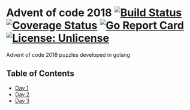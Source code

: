 # Advent of code 2018 [![Build Status](https://travis-ci.org/mikspec/aoc2018.svg?branch=master)](https://travis-ci.org/mikspec/aoc2018) [![Coverage Status](https://coveralls.io/repos/github/mikspec/aoc2018/badge.svg)](https://coveralls.io/github/mikspec/aoc2018) [![Go Report Card](https://goreportcard.com/badge/github.com/mikspec/aoc2018)](https://goreportcard.com/report/github.com/mikspec/aoc2018) [![License: Unlicense](https://img.shields.io/badge/license-Unlicense-blue.svg)](http://unlicense.org/)

Advent of code 2018 puzzles developed in golang

## Table of Contents

- [Day 1](https://adventofcode.com/2018/day/1)
- [Day 2](https://adventofcode.com/2018/day/2)
- [Day 3](https://adventofcode.com/2018/day/3)



